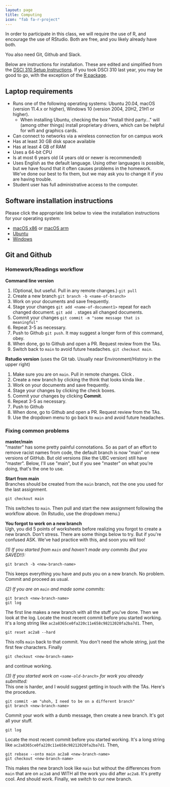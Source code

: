 ```yaml
---
layout: page
title: Computing
icon: "fab fa-r-project"
---
```


In order to participate in this class, we will require the use of R, and encourage
the use of RStudio. Both are free, and you likely already have both. 

You also need Git, Github and Slack.

Below are instructions for installation. These are edited and simplified from the [DSCI 310 Setup Instructions](https://ubc-dsci.github.io/dsci-310-student/computer-setup.html). If you took DSCI 310 last year, you may be good to go, with the exception of the [R package](https://ubc-stat.github.io/stat-406-rpackage/).

## Laptop requirements

 - Runs one of the following operating systems: Ubuntu 20.04, macOS (version 11.4.x or higher), Windows 10 (version 2004, 20H2, 21H1 or higher).
    - When installing Ubuntu, checking the box "Install third party..." will (among other things) install proprietary drivers, which can be helpful for wifi and graphics cards.
- Can connect to networks via a wireless connection for on campus work
- Has at least 30 GB disk space available
- Has at least 4 GB of RAM
- Uses a 64-bit CPU
- Is at most 6 years old (4 years old or newer is recommended)
- Uses English as the default language. Using other languages is possible, but we have found that it often causes problems in the homework. We've done our best to fix them, but we may ask you to change it if you are having trouble.
- Student user has full administrative access to the computer.

## Software installation instructions

Please click the appropriate link below to view the installation instructions for your operating system:

- [macOS x86](install_stack/mac_x86.html) or [macOS arm](install_stack/mac_arm.html) 
- [Ubuntu](install_stack/ubuntu.html)
- [Windows](install_stack/windows.html)



## Git and Github

### Homework/Readings workflow

**Command line version**  
1. (Optional, but useful. Pull in any remote changes.) `git pull`
1. Create a new branch `git branch -b <name-of-branch>`
1. Work on your documents and save frequently.
1. Stage your changes `git add <name-of-document1>` repeat for each changed document. `git add .` stages all changed documents.
1. Commit your changes `git commit -m "some message that is meaningful"` 
1. Repeat 3-5 as necessary.
1. Push to Github `git push`. It may suggest a longer form of this command, obey.
1. When done, go to Github and open a PR. Request review from the TAs.
1. Switch back to `main` to avoid future headaches. `git checkout main`.

**Rstudio version** (uses the Git tab. Usually near Environment/History in the upper right)  
1. Make sure you are on `main`. Pull in remote changes. Click <i class="fas fa-arrow-down" style="color:blue"></i>.
1. Create a new branch by clicking the think that looks kinda like <i class="fas fa-code-branch" style="color:purple"></i>.
1. Work on your documents and save frequently.
1. Stage your changes by clicking the check boxes.
1. Commit your changes by clicking **Commit**. 
1. Repeat 3-5 as necessary.
1. Push to Github <i class="fas fa-arrow-up" style="color:green"></i>
1. When done, go to Github and open a PR. Request review from the TAs.
1. Use the dropdown menu to go back to `main` and avoid future headaches.

### Fixing common problems

**master/main**  
"master" has some pretty painful connotations. So as part of an effort to remove racist names from code, the default branch is now "main" on new versions of GitHub. But old versions (like the UBC version) still have "master". Below, I'll use "main", but if you see "master" on what you're doing, that's the one to use.


**Start from main**  
Branches should be created from the `main` branch, not the one you used for the last assignment.  
```
git checkout main
```
This switches to `main`. Then pull and start the new assignment following the workflow above. (In Rstudio, use the dropdown menu.)

**You forgot to work on a new branch**  
Ugh, you did 5 points of worksheets before realizing you forgot to create a new branch. Don't stress. There are some things below to try. But if you're confused ASK. We've had practice with this, and soon you will too!  

_(1) If you started from `main` and haven't made any commits (but you SAVED!!):_  
```
git branch -b <new-branch-name>
```
This keeps everything you have and puts you on a new branch. No problem. Commit and proceed as usual.

_(2) If you are on `main` and made some commits:_
```
git branch <new-branch-name>
git log
```
The first line makes a new branch with all the stuff you've done. Then we look at the log. Locate the most recent commit before you started working. It's a long string like
`ac2a8365ce0fa220c11e658c98212020fa2ba7d1`. Then,
```
git reset ac2a8 --hard
```
This rolls `main` back to that commit. You don't need the whole string, just the first few characters. Finally
```
git checkout <new-branch-name>
```
and continue working.

_(3) If you started work on `<some-old-branch>` for work you already submitted:_  
This one is harder, and I would suggest getting in touch with the TAs. Here's the procedure.
```
git commit -am "uhoh, I need to be on a different branch"
git branch <new-branch-name>
```
Commit your work with a dumb message, then create a new branch. It's got all your stuff.
```
git log
```
Locate the most recent commit before you started working. It's a long string like `ac2a8365ce0fa220c11e658c98212020fa2ba7d1`. Then,
```
git rebase --onto main ac2a8 <new-branch-name>
git checkout <new-branch-name>
```
This makes the new branch look like `main` but without the differences from `main` that are on `ac2a8` and WITH all the work you did after `ac2a8`. It's pretty cool. And should work. Finally, we switch to our new branch.
